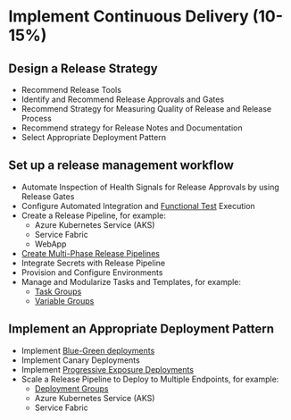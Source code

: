 # Implement Continuous Delivery (10-15%)
## Design a Release Strategy
- Recommend Release Tools
- Identify and Recommend Release Approvals and Gates
- Recommend Strategy for Measuring Quality of Release and Release Process
- Recommend strategy for Release Notes and Documentation
- Select Appropriate Deployment Pattern

## Set up a release management workflow
- Automate Inspection of Health Signals for Release Approvals by using Release Gates
- Configure Automated Integration and [Functional Test](https://docs.microsoft.com/en-us/azure/devops/pipelines/tasks/test/run-functional-tests) Execution
- Create a Release Pipeline, for example:
    - Azure Kubernetes Service (AKS)
    - Service Fabric
    - WebApp
- [Create Multi-Phase Release Pipelines](https://docs.microsoft.com/en-us/azure/devops/pipelines/release/define-multistage-release-process)
- Integrate Secrets with Release Pipeline
- Provision and Configure Environments
- Manage and Modularize Tasks and Templates, for example:
    - [Task Groups](https://docs.microsoft.com/en-us/azure/devops/pipelines/library/task-groups)
    - [Variable Groups](https://docs.microsoft.com/en-us/azure/devops/pipelines/library/variable-groups)

## Implement an Appropriate Deployment Pattern
- Implement [Blue-Green deployments](https://azure.microsoft.com/en-us/blog/blue-green-deployments-using-azure-traffic-manager/)
- Implement Canary Deployments
- Implement [Progressive Exposure Deployments](https://blogs.msdn.microsoft.com/devops/2018/05/07/release-gates-enable-progressive-exposure-and-phased-deployments/)
- Scale a Release Pipeline to Deploy to Multiple Endpoints, for example:
    - [Deployment Groups](https://docs.microsoft.com/en-us/azure/devops/pipelines/release/deployment-groups)
    - Azure Kubernetes Service (AKS)
    - Service Fabric